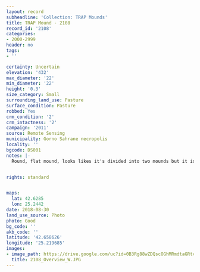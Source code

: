 ```yaml
---
layout: record
subheadline: 'Collection: TRAP Mounds'
title: TRAP Mound - 2108
record_id: '2108'
categories:
- 2000-2999
header: no
tags:
- ''

certainty: Uncertain
elevation: '432'
max_diameter: '22'
min_diameter: '22'
height: '0.3'
size_category: Small
surrounding_land_use: Pasture
surface_condition: Pasture
robbed: Yes
crm_condition: '2'
crm_intactness: '2'
campaign: '2011'
source: Remote Sensing
municipality: Gorno Sahrane necropolis
locality: ''
bgcode: DS001
notes: |-
  Round, flat mound, looks likes it's divided into two mounds but it is one mound.


rights: standard


maps:
  lat: 42.6285
  lon: 25.2442
date: 2018-08-30
land_use_source: Photo
photo: Good
bg_code: ''
akb_code: ''
latitude: '42.658626'
longitude: '25.219685'
images:
- image_path: https://drive.google.com/uc?id=0B3Rg88wZDQscOGhMRmdtaGRtc2s
  title: 2108_Overview_W.JPG
---
```

